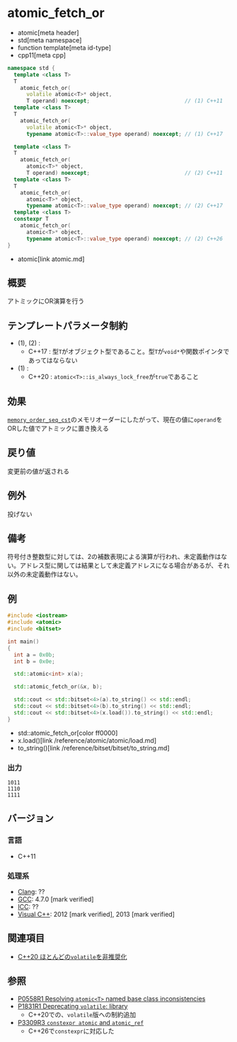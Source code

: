 # atomic_fetch_or
* atomic[meta header]
* std[meta namespace]
* function template[meta id-type]
* cpp11[meta cpp]

```cpp
namespace std {
  template <class T>
  T
    atomic_fetch_or(
      volatile atomic<T>* object,
      T operand) noexcept;                              // (1) C++11
  template <class T>
  T
    atomic_fetch_or(
      volatile atomic<T>* object,
      typename atomic<T>::value_type operand) noexcept; // (1) C++17

  template <class T>
  T
    atomic_fetch_or(
      atomic<T>* object,
      T operand) noexcept;                              // (2) C++11
  template <class T>
  T
    atomic_fetch_or(
      atomic<T>* object,
      typename atomic<T>::value_type operand) noexcept; // (2) C++17
  template <class T>
  constexpr T
    atomic_fetch_or(
      atomic<T>* object,
      typename atomic<T>::value_type operand) noexcept; // (2) C++26
}
```
* atomic[link atomic.md]

## 概要
アトミックにOR演算を行う


## テンプレートパラメータ制約
- (1), (2) :
    - C++17 : 型`T`がオブジェクト型であること。型`T`が`void*`や関数ポインタであってはならない
- (1) :
    - C++20 : `atomic<T>::is_always_lock_free`が`true`であること


## 効果
[`memory_order_seq_cst`](memory_order.md)のメモリオーダーにしたがって、現在の値に`operand`をORした値でアトミックに置き換える


## 戻り値
変更前の値が返される


## 例外
投げない


## 備考
符号付き整数型に対しては、2の補数表現による演算が行われ、未定義動作はない。アドレス型に関しては結果として未定義アドレスになる場合があるが、それ以外の未定義動作はない。


## 例
```cpp example
#include <iostream>
#include <atomic>
#include <bitset>

int main()
{
  int a = 0x0b;
  int b = 0x0e;

  std::atomic<int> x(a);

  std::atomic_fetch_or(&x, b);

  std::cout << std::bitset<4>(a).to_string() << std::endl;
  std::cout << std::bitset<4>(b).to_string() << std::endl;
  std::cout << std::bitset<4>(x.load()).to_string() << std::endl;
}
```
* std::atomic_fetch_or[color ff0000]
* x.load()[link /reference/atomic/atomic/load.md]
* to_string()[link /reference/bitset/bitset/to_string.md]


### 出力
```
1011
1110
1111
```


## バージョン
### 言語
- C++11

### 処理系
- [Clang](/implementation.md#clang): ??
- [GCC](/implementation.md#gcc): 4.7.0 [mark verified]
- [ICC](/implementation.md#icc): ??
- [Visual C++](/implementation.md#visual_cpp): 2012 [mark verified], 2013 [mark verified]


## 関連項目
- [C++20 ほとんどの`volatile`を非推奨化](/lang/cpp20/deprecating_volatile.md)


## 参照
- [P0558R1 Resolving `atomic<T>` named base class inconsistencies](http://www.open-std.org/jtc1/sc22/wg21/docs/papers/2017/p0558r1.pdf)
- [P1831R1 Deprecating `volatile`: library](http://www.open-std.org/jtc1/sc22/wg21/docs/papers/2020/p1831r1.html)
    - C++20での、`volatile`版への制約追加
- [P3309R3 `constexpr atomic` and `atomic_ref`](https://open-std.org/jtc1/sc22/wg21/docs/papers/2024/p3309r3.html)
    - C++26で`constexpr`に対応した
